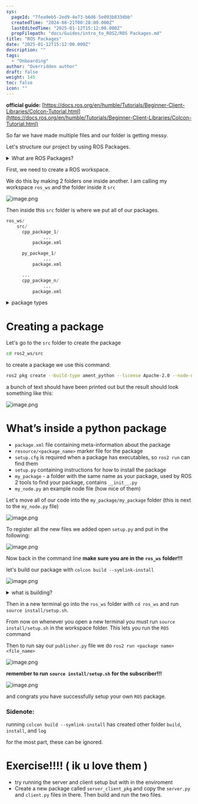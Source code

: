 ```yaml
---
sys:
  pageId: "7fea9eb5-2ed9-4e73-b6d6-5e093b833dbb"
  createdTime: "2024-08-21T00:28:00.000Z"
  lastEditedTime: "2025-01-12T15:12:00.000Z"
  propFilepath: "docs/Guides/intro_to_ROS2/ROS Packages.md"
title: "ROS Packages"
date: "2025-01-12T15:12:00.000Z"
description: ""
tags:
  - "Onboarding"
author: "Overridden author"
draft: false
weight: 145
toc: false
icon: ""
---
```


**official guide:** [https://docs.ros.org/en/humble/Tutorials/Beginner-Client-Libraries/Colcon-Tutorial.html](https://docs.ros.org/en/humble/Tutorials/Beginner-Client-Libraries/Colcon-Tutorial.html)

So far we have made multiple files and our folder is getting messy.

Let's structure our project by using ROS Packages.

<details>

<summary>What are ROS Packages?</summary>

ROS Packages are, as the name implies, packages of code that are highly sharable between ROS developers.

They consist of a folder, `package.xml` file, and source code

```python
      cpp_package_1/
		      ... imagine much code files here ..
          package.xml
```

</details>

First, we need to create a ROS workspace.

We do this by making 2 folders one inside another. I am calling my workspace `ros_ws` and the folder inside it `src`

![image.png](https://prod-files-secure.s3.us-west-2.amazonaws.com/d518164a-d88e-44d1-a4ee-3adb3bd8bce0/70706947-fd18-4537-a67b-e12946812d31/image.png?X-Amz-Algorithm=AWS4-HMAC-SHA256&X-Amz-Content-Sha256=UNSIGNED-PAYLOAD&X-Amz-Credential=ASIAZI2LB466T6JVB5EE%2F20250624%2Fus-west-2%2Fs3%2Faws4_request&X-Amz-Date=20250624T201011Z&X-Amz-Expires=3600&X-Amz-Security-Token=IQoJb3JpZ2luX2VjEDsaCXVzLXdlc3QtMiJHMEUCIQDyIeF%2FXRdo%2FxMOg5bGLfDBL1ySvVCx8Ap%2BOnE5cbKY2AIgXM0PLCvsEikVPueRocRcXCbPsv1VeAu4uZejzu7oIagq%2FwMINBAAGgw2Mzc0MjMxODM4MDUiDOAK7UJyVEXGJ7h7rircA0DdrPf5RxVxnqpe0SC90VGGUP394leBBVA%2BYTwHMsBD1WtxqJqiMNL%2B9RKVP95dfM6X6GFVg78bQfnJafHr%2FewsKR1gYeiH86dTA8nB8BNBbRg6Qd6feC6BgCwgrbkHx1aJK3sPubgG1ilH2LIBQ25c3Pt%2F%2FgkvjfScMcnA5iPUyvlHToriJ0KRDGAISYcmUp8wSTh36D%2Bxug%2FUaJZMchhT%2FplamBJN5%2BXV5%2Fyosu2lds2q9Rw5J6IoUdlZtLfjguqsOjiZAzKiv7Z3hfShqU2Dy6JDwkZNQZQzFJZFgPnR2VmEXV02ax9OlbZryQHsUOud9oz%2BIQwDv5kLEx4I70UhWgdJ3TNRan%2BqnuXt70vdz7oL4%2By%2F6OsmL5ob76BDVE5choB9KZGrpW2UR2CI9jM3J232oYvnceC%2B8t2JNJW16rUEL2fNF0HazNWtTfbjPTA19VX6xcxcx5A%2FqFQjFuaqLeMWOZ8qPInr4%2F35nEjWrApJamFCZBOsMViiGc7ssu2s2qhtkTqESR5SFLWB4JZFCOPMTEHZmsqA%2Bh2ZXtrGdIYAwfJyxItuB9sk1o9G%2Fzi%2B8upZfX%2Bfh4eRg0P967l8a4UnUkh9BXX4NMp6%2BRkYtIfrX%2BL4Hg%2F0dlh3MMHd68IGOqUBBWICszLQIAEvfKaoNGxx9sPPU%2BVsd%2FsIBCvbr8XY50kWSwWdxvLgLuT%2BHmlzoKNi%2Fu6o%2FX6dB67XH1wM2wdhgu2%2BugOfm%2FUjlH%2Bo46OpXSFB%2FFKe1Ly0IGWKgg%2Be1%2FSrHUsoEd%2FxtQCKLi7kFj3hemj67P7xEhRWmBDJLbou%2B3K5%2BE4zj8b%2B89NvUITWr7Tw9IKO7wbEQBPs19RzNPJadsziCgp6&X-Amz-Signature=794858811f4404bd6eb011619667a86570b963a794dd8770f797c09efecda426&X-Amz-SignedHeaders=host&x-amz-checksum-mode=ENABLED&x-id=GetObject)

Then inside this `src` folder is where we put all of our packages.

```python
ros_ws/
    src/
      cpp_package_1/
		      ...
          package.xml

      py_package_1/
		      ...
          package.xml

      ...
      cpp_package_n/
		      ...
          package.xml

```

<details>

<summary>package types</summary>

packages can be either `C++` or python.

the intern file structure is different for each but for this guide we will stick to creating python packages

</details>

# Creating a package

Let's go to the `src` folder to create the package

```bash
cd ros2_ws/src
```

to create a package we use this command:

```bash
ros2 pkg create --build-type ament_python --license Apache-2.0 --node-name my_node my_package
```

a bunch of text should have been printed out but the result should look something like this:

![image.png](https://prod-files-secure.s3.us-west-2.amazonaws.com/d518164a-d88e-44d1-a4ee-3adb3bd8bce0/e6cf1e3f-8512-4a3e-b131-079f800bf3e8/image.png?X-Amz-Algorithm=AWS4-HMAC-SHA256&X-Amz-Content-Sha256=UNSIGNED-PAYLOAD&X-Amz-Credential=ASIAZI2LB466T6JVB5EE%2F20250624%2Fus-west-2%2Fs3%2Faws4_request&X-Amz-Date=20250624T201011Z&X-Amz-Expires=3600&X-Amz-Security-Token=IQoJb3JpZ2luX2VjEDsaCXVzLXdlc3QtMiJHMEUCIQDyIeF%2FXRdo%2FxMOg5bGLfDBL1ySvVCx8Ap%2BOnE5cbKY2AIgXM0PLCvsEikVPueRocRcXCbPsv1VeAu4uZejzu7oIagq%2FwMINBAAGgw2Mzc0MjMxODM4MDUiDOAK7UJyVEXGJ7h7rircA0DdrPf5RxVxnqpe0SC90VGGUP394leBBVA%2BYTwHMsBD1WtxqJqiMNL%2B9RKVP95dfM6X6GFVg78bQfnJafHr%2FewsKR1gYeiH86dTA8nB8BNBbRg6Qd6feC6BgCwgrbkHx1aJK3sPubgG1ilH2LIBQ25c3Pt%2F%2FgkvjfScMcnA5iPUyvlHToriJ0KRDGAISYcmUp8wSTh36D%2Bxug%2FUaJZMchhT%2FplamBJN5%2BXV5%2Fyosu2lds2q9Rw5J6IoUdlZtLfjguqsOjiZAzKiv7Z3hfShqU2Dy6JDwkZNQZQzFJZFgPnR2VmEXV02ax9OlbZryQHsUOud9oz%2BIQwDv5kLEx4I70UhWgdJ3TNRan%2BqnuXt70vdz7oL4%2By%2F6OsmL5ob76BDVE5choB9KZGrpW2UR2CI9jM3J232oYvnceC%2B8t2JNJW16rUEL2fNF0HazNWtTfbjPTA19VX6xcxcx5A%2FqFQjFuaqLeMWOZ8qPInr4%2F35nEjWrApJamFCZBOsMViiGc7ssu2s2qhtkTqESR5SFLWB4JZFCOPMTEHZmsqA%2Bh2ZXtrGdIYAwfJyxItuB9sk1o9G%2Fzi%2B8upZfX%2Bfh4eRg0P967l8a4UnUkh9BXX4NMp6%2BRkYtIfrX%2BL4Hg%2F0dlh3MMHd68IGOqUBBWICszLQIAEvfKaoNGxx9sPPU%2BVsd%2FsIBCvbr8XY50kWSwWdxvLgLuT%2BHmlzoKNi%2Fu6o%2FX6dB67XH1wM2wdhgu2%2BugOfm%2FUjlH%2Bo46OpXSFB%2FFKe1Ly0IGWKgg%2Be1%2FSrHUsoEd%2FxtQCKLi7kFj3hemj67P7xEhRWmBDJLbou%2B3K5%2BE4zj8b%2B89NvUITWr7Tw9IKO7wbEQBPs19RzNPJadsziCgp6&X-Amz-Signature=55dc9306366b64311e4c8e9b8659a2ba8af2def162f45740ea20f8ba67f17591&X-Amz-SignedHeaders=host&x-amz-checksum-mode=ENABLED&x-id=GetObject)

# What’s inside a python package

- `package.xml` file containing meta-information about the package
- `resource/<package_name>` marker file for the package
- `setup.cfg` is required when a package has executables, so `ros2 run` can find them
- `setup.py` containing instructions for how to install the package
- `my_package` - a folder with the same name as your package, used by ROS 2 tools to find your package, contains `__init__.py`
- `my_node.py` an example node file (how nice of them)

Let's move all of our code into the `my_package/my_package` folder (this is next to the `my_node.py` file)

![image.png](https://prod-files-secure.s3.us-west-2.amazonaws.com/d518164a-d88e-44d1-a4ee-3adb3bd8bce0/9ce58f11-0da9-4d3e-b86d-506a9685d378/image.png?X-Amz-Algorithm=AWS4-HMAC-SHA256&X-Amz-Content-Sha256=UNSIGNED-PAYLOAD&X-Amz-Credential=ASIAZI2LB466T6JVB5EE%2F20250624%2Fus-west-2%2Fs3%2Faws4_request&X-Amz-Date=20250624T201011Z&X-Amz-Expires=3600&X-Amz-Security-Token=IQoJb3JpZ2luX2VjEDsaCXVzLXdlc3QtMiJHMEUCIQDyIeF%2FXRdo%2FxMOg5bGLfDBL1ySvVCx8Ap%2BOnE5cbKY2AIgXM0PLCvsEikVPueRocRcXCbPsv1VeAu4uZejzu7oIagq%2FwMINBAAGgw2Mzc0MjMxODM4MDUiDOAK7UJyVEXGJ7h7rircA0DdrPf5RxVxnqpe0SC90VGGUP394leBBVA%2BYTwHMsBD1WtxqJqiMNL%2B9RKVP95dfM6X6GFVg78bQfnJafHr%2FewsKR1gYeiH86dTA8nB8BNBbRg6Qd6feC6BgCwgrbkHx1aJK3sPubgG1ilH2LIBQ25c3Pt%2F%2FgkvjfScMcnA5iPUyvlHToriJ0KRDGAISYcmUp8wSTh36D%2Bxug%2FUaJZMchhT%2FplamBJN5%2BXV5%2Fyosu2lds2q9Rw5J6IoUdlZtLfjguqsOjiZAzKiv7Z3hfShqU2Dy6JDwkZNQZQzFJZFgPnR2VmEXV02ax9OlbZryQHsUOud9oz%2BIQwDv5kLEx4I70UhWgdJ3TNRan%2BqnuXt70vdz7oL4%2By%2F6OsmL5ob76BDVE5choB9KZGrpW2UR2CI9jM3J232oYvnceC%2B8t2JNJW16rUEL2fNF0HazNWtTfbjPTA19VX6xcxcx5A%2FqFQjFuaqLeMWOZ8qPInr4%2F35nEjWrApJamFCZBOsMViiGc7ssu2s2qhtkTqESR5SFLWB4JZFCOPMTEHZmsqA%2Bh2ZXtrGdIYAwfJyxItuB9sk1o9G%2Fzi%2B8upZfX%2Bfh4eRg0P967l8a4UnUkh9BXX4NMp6%2BRkYtIfrX%2BL4Hg%2F0dlh3MMHd68IGOqUBBWICszLQIAEvfKaoNGxx9sPPU%2BVsd%2FsIBCvbr8XY50kWSwWdxvLgLuT%2BHmlzoKNi%2Fu6o%2FX6dB67XH1wM2wdhgu2%2BugOfm%2FUjlH%2Bo46OpXSFB%2FFKe1Ly0IGWKgg%2Be1%2FSrHUsoEd%2FxtQCKLi7kFj3hemj67P7xEhRWmBDJLbou%2B3K5%2BE4zj8b%2B89NvUITWr7Tw9IKO7wbEQBPs19RzNPJadsziCgp6&X-Amz-Signature=d4df18947ed1d3e642730677ef51e2f8785766ae92c4b30b683cb91ff20d187d&X-Amz-SignedHeaders=host&x-amz-checksum-mode=ENABLED&x-id=GetObject)

To register all the new files we added open `setup.py` and put in the following:

![image.png](https://prod-files-secure.s3.us-west-2.amazonaws.com/d518164a-d88e-44d1-a4ee-3adb3bd8bce0/1cd7c262-4cae-4496-9d75-c178537d24a2/image.png?X-Amz-Algorithm=AWS4-HMAC-SHA256&X-Amz-Content-Sha256=UNSIGNED-PAYLOAD&X-Amz-Credential=ASIAZI2LB466T6JVB5EE%2F20250624%2Fus-west-2%2Fs3%2Faws4_request&X-Amz-Date=20250624T201011Z&X-Amz-Expires=3600&X-Amz-Security-Token=IQoJb3JpZ2luX2VjEDsaCXVzLXdlc3QtMiJHMEUCIQDyIeF%2FXRdo%2FxMOg5bGLfDBL1ySvVCx8Ap%2BOnE5cbKY2AIgXM0PLCvsEikVPueRocRcXCbPsv1VeAu4uZejzu7oIagq%2FwMINBAAGgw2Mzc0MjMxODM4MDUiDOAK7UJyVEXGJ7h7rircA0DdrPf5RxVxnqpe0SC90VGGUP394leBBVA%2BYTwHMsBD1WtxqJqiMNL%2B9RKVP95dfM6X6GFVg78bQfnJafHr%2FewsKR1gYeiH86dTA8nB8BNBbRg6Qd6feC6BgCwgrbkHx1aJK3sPubgG1ilH2LIBQ25c3Pt%2F%2FgkvjfScMcnA5iPUyvlHToriJ0KRDGAISYcmUp8wSTh36D%2Bxug%2FUaJZMchhT%2FplamBJN5%2BXV5%2Fyosu2lds2q9Rw5J6IoUdlZtLfjguqsOjiZAzKiv7Z3hfShqU2Dy6JDwkZNQZQzFJZFgPnR2VmEXV02ax9OlbZryQHsUOud9oz%2BIQwDv5kLEx4I70UhWgdJ3TNRan%2BqnuXt70vdz7oL4%2By%2F6OsmL5ob76BDVE5choB9KZGrpW2UR2CI9jM3J232oYvnceC%2B8t2JNJW16rUEL2fNF0HazNWtTfbjPTA19VX6xcxcx5A%2FqFQjFuaqLeMWOZ8qPInr4%2F35nEjWrApJamFCZBOsMViiGc7ssu2s2qhtkTqESR5SFLWB4JZFCOPMTEHZmsqA%2Bh2ZXtrGdIYAwfJyxItuB9sk1o9G%2Fzi%2B8upZfX%2Bfh4eRg0P967l8a4UnUkh9BXX4NMp6%2BRkYtIfrX%2BL4Hg%2F0dlh3MMHd68IGOqUBBWICszLQIAEvfKaoNGxx9sPPU%2BVsd%2FsIBCvbr8XY50kWSwWdxvLgLuT%2BHmlzoKNi%2Fu6o%2FX6dB67XH1wM2wdhgu2%2BugOfm%2FUjlH%2Bo46OpXSFB%2FFKe1Ly0IGWKgg%2Be1%2FSrHUsoEd%2FxtQCKLi7kFj3hemj67P7xEhRWmBDJLbou%2B3K5%2BE4zj8b%2B89NvUITWr7Tw9IKO7wbEQBPs19RzNPJadsziCgp6&X-Amz-Signature=33f0b3c21dbad0ba57acf7ba0ec8ce805b047c722e64b9eb28e9fdc569f0a531&X-Amz-SignedHeaders=host&x-amz-checksum-mode=ENABLED&x-id=GetObject)

Now back in the command line **make sure you are in the** **`ros_ws`** **folder!!!**

let's build our package with `colcon build --symlink-install`

![image.png](https://prod-files-secure.s3.us-west-2.amazonaws.com/d518164a-d88e-44d1-a4ee-3adb3bd8bce0/2f2a0d27-b173-48fd-b189-5f5c0ce65619/image.png?X-Amz-Algorithm=AWS4-HMAC-SHA256&X-Amz-Content-Sha256=UNSIGNED-PAYLOAD&X-Amz-Credential=ASIAZI2LB466T6JVB5EE%2F20250624%2Fus-west-2%2Fs3%2Faws4_request&X-Amz-Date=20250624T201011Z&X-Amz-Expires=3600&X-Amz-Security-Token=IQoJb3JpZ2luX2VjEDsaCXVzLXdlc3QtMiJHMEUCIQDyIeF%2FXRdo%2FxMOg5bGLfDBL1ySvVCx8Ap%2BOnE5cbKY2AIgXM0PLCvsEikVPueRocRcXCbPsv1VeAu4uZejzu7oIagq%2FwMINBAAGgw2Mzc0MjMxODM4MDUiDOAK7UJyVEXGJ7h7rircA0DdrPf5RxVxnqpe0SC90VGGUP394leBBVA%2BYTwHMsBD1WtxqJqiMNL%2B9RKVP95dfM6X6GFVg78bQfnJafHr%2FewsKR1gYeiH86dTA8nB8BNBbRg6Qd6feC6BgCwgrbkHx1aJK3sPubgG1ilH2LIBQ25c3Pt%2F%2FgkvjfScMcnA5iPUyvlHToriJ0KRDGAISYcmUp8wSTh36D%2Bxug%2FUaJZMchhT%2FplamBJN5%2BXV5%2Fyosu2lds2q9Rw5J6IoUdlZtLfjguqsOjiZAzKiv7Z3hfShqU2Dy6JDwkZNQZQzFJZFgPnR2VmEXV02ax9OlbZryQHsUOud9oz%2BIQwDv5kLEx4I70UhWgdJ3TNRan%2BqnuXt70vdz7oL4%2By%2F6OsmL5ob76BDVE5choB9KZGrpW2UR2CI9jM3J232oYvnceC%2B8t2JNJW16rUEL2fNF0HazNWtTfbjPTA19VX6xcxcx5A%2FqFQjFuaqLeMWOZ8qPInr4%2F35nEjWrApJamFCZBOsMViiGc7ssu2s2qhtkTqESR5SFLWB4JZFCOPMTEHZmsqA%2Bh2ZXtrGdIYAwfJyxItuB9sk1o9G%2Fzi%2B8upZfX%2Bfh4eRg0P967l8a4UnUkh9BXX4NMp6%2BRkYtIfrX%2BL4Hg%2F0dlh3MMHd68IGOqUBBWICszLQIAEvfKaoNGxx9sPPU%2BVsd%2FsIBCvbr8XY50kWSwWdxvLgLuT%2BHmlzoKNi%2Fu6o%2FX6dB67XH1wM2wdhgu2%2BugOfm%2FUjlH%2Bo46OpXSFB%2FFKe1Ly0IGWKgg%2Be1%2FSrHUsoEd%2FxtQCKLi7kFj3hemj67P7xEhRWmBDJLbou%2B3K5%2BE4zj8b%2B89NvUITWr7Tw9IKO7wbEQBPs19RzNPJadsziCgp6&X-Amz-Signature=c9271a06b3bafc7a6fc0a20cb3fe06ab082f7385670958c16aa608ff4056512f&X-Amz-SignedHeaders=host&x-amz-checksum-mode=ENABLED&x-id=GetObject)

<details>

<summary>what is building?</summary>

if you are a CS major at Rose-Hulman you will learn the answer to this in CSSE132

but TLDR; is it combines all the code files into one program that can be run easily 

</details>

Then in a new terminal go into the `ros_ws` folder with `cd ros_ws` and run `source install/setup.sh`. 

From now on whenever you open a new terminal you must run `source install/setup.sh` in the workspace folder. This lets you run the `ROS` command

Then to run say our `publisher.py` file we do `ros2 run <package name> <file_name>`

![image.png](https://prod-files-secure.s3.us-west-2.amazonaws.com/d518164a-d88e-44d1-a4ee-3adb3bd8bce0/4f4b1219-3a44-4632-aa0a-ce3471699f59/image.png?X-Amz-Algorithm=AWS4-HMAC-SHA256&X-Amz-Content-Sha256=UNSIGNED-PAYLOAD&X-Amz-Credential=ASIAZI2LB466T6JVB5EE%2F20250624%2Fus-west-2%2Fs3%2Faws4_request&X-Amz-Date=20250624T201011Z&X-Amz-Expires=3600&X-Amz-Security-Token=IQoJb3JpZ2luX2VjEDsaCXVzLXdlc3QtMiJHMEUCIQDyIeF%2FXRdo%2FxMOg5bGLfDBL1ySvVCx8Ap%2BOnE5cbKY2AIgXM0PLCvsEikVPueRocRcXCbPsv1VeAu4uZejzu7oIagq%2FwMINBAAGgw2Mzc0MjMxODM4MDUiDOAK7UJyVEXGJ7h7rircA0DdrPf5RxVxnqpe0SC90VGGUP394leBBVA%2BYTwHMsBD1WtxqJqiMNL%2B9RKVP95dfM6X6GFVg78bQfnJafHr%2FewsKR1gYeiH86dTA8nB8BNBbRg6Qd6feC6BgCwgrbkHx1aJK3sPubgG1ilH2LIBQ25c3Pt%2F%2FgkvjfScMcnA5iPUyvlHToriJ0KRDGAISYcmUp8wSTh36D%2Bxug%2FUaJZMchhT%2FplamBJN5%2BXV5%2Fyosu2lds2q9Rw5J6IoUdlZtLfjguqsOjiZAzKiv7Z3hfShqU2Dy6JDwkZNQZQzFJZFgPnR2VmEXV02ax9OlbZryQHsUOud9oz%2BIQwDv5kLEx4I70UhWgdJ3TNRan%2BqnuXt70vdz7oL4%2By%2F6OsmL5ob76BDVE5choB9KZGrpW2UR2CI9jM3J232oYvnceC%2B8t2JNJW16rUEL2fNF0HazNWtTfbjPTA19VX6xcxcx5A%2FqFQjFuaqLeMWOZ8qPInr4%2F35nEjWrApJamFCZBOsMViiGc7ssu2s2qhtkTqESR5SFLWB4JZFCOPMTEHZmsqA%2Bh2ZXtrGdIYAwfJyxItuB9sk1o9G%2Fzi%2B8upZfX%2Bfh4eRg0P967l8a4UnUkh9BXX4NMp6%2BRkYtIfrX%2BL4Hg%2F0dlh3MMHd68IGOqUBBWICszLQIAEvfKaoNGxx9sPPU%2BVsd%2FsIBCvbr8XY50kWSwWdxvLgLuT%2BHmlzoKNi%2Fu6o%2FX6dB67XH1wM2wdhgu2%2BugOfm%2FUjlH%2Bo46OpXSFB%2FFKe1Ly0IGWKgg%2Be1%2FSrHUsoEd%2FxtQCKLi7kFj3hemj67P7xEhRWmBDJLbou%2B3K5%2BE4zj8b%2B89NvUITWr7Tw9IKO7wbEQBPs19RzNPJadsziCgp6&X-Amz-Signature=6c49db5bb70118723e57bbb15818f4fce85087583ebaf7df045f9f8b2e19d56c&X-Amz-SignedHeaders=host&x-amz-checksum-mode=ENABLED&x-id=GetObject)

**remember to run** **`source install/setup.sh`** **for the subscriber!!!**

![image.png](https://prod-files-secure.s3.us-west-2.amazonaws.com/d518164a-d88e-44d1-a4ee-3adb3bd8bce0/02121119-dad4-49ec-8356-c956108b4243/image.png?X-Amz-Algorithm=AWS4-HMAC-SHA256&X-Amz-Content-Sha256=UNSIGNED-PAYLOAD&X-Amz-Credential=ASIAZI2LB466T6JVB5EE%2F20250624%2Fus-west-2%2Fs3%2Faws4_request&X-Amz-Date=20250624T201011Z&X-Amz-Expires=3600&X-Amz-Security-Token=IQoJb3JpZ2luX2VjEDsaCXVzLXdlc3QtMiJHMEUCIQDyIeF%2FXRdo%2FxMOg5bGLfDBL1ySvVCx8Ap%2BOnE5cbKY2AIgXM0PLCvsEikVPueRocRcXCbPsv1VeAu4uZejzu7oIagq%2FwMINBAAGgw2Mzc0MjMxODM4MDUiDOAK7UJyVEXGJ7h7rircA0DdrPf5RxVxnqpe0SC90VGGUP394leBBVA%2BYTwHMsBD1WtxqJqiMNL%2B9RKVP95dfM6X6GFVg78bQfnJafHr%2FewsKR1gYeiH86dTA8nB8BNBbRg6Qd6feC6BgCwgrbkHx1aJK3sPubgG1ilH2LIBQ25c3Pt%2F%2FgkvjfScMcnA5iPUyvlHToriJ0KRDGAISYcmUp8wSTh36D%2Bxug%2FUaJZMchhT%2FplamBJN5%2BXV5%2Fyosu2lds2q9Rw5J6IoUdlZtLfjguqsOjiZAzKiv7Z3hfShqU2Dy6JDwkZNQZQzFJZFgPnR2VmEXV02ax9OlbZryQHsUOud9oz%2BIQwDv5kLEx4I70UhWgdJ3TNRan%2BqnuXt70vdz7oL4%2By%2F6OsmL5ob76BDVE5choB9KZGrpW2UR2CI9jM3J232oYvnceC%2B8t2JNJW16rUEL2fNF0HazNWtTfbjPTA19VX6xcxcx5A%2FqFQjFuaqLeMWOZ8qPInr4%2F35nEjWrApJamFCZBOsMViiGc7ssu2s2qhtkTqESR5SFLWB4JZFCOPMTEHZmsqA%2Bh2ZXtrGdIYAwfJyxItuB9sk1o9G%2Fzi%2B8upZfX%2Bfh4eRg0P967l8a4UnUkh9BXX4NMp6%2BRkYtIfrX%2BL4Hg%2F0dlh3MMHd68IGOqUBBWICszLQIAEvfKaoNGxx9sPPU%2BVsd%2FsIBCvbr8XY50kWSwWdxvLgLuT%2BHmlzoKNi%2Fu6o%2FX6dB67XH1wM2wdhgu2%2BugOfm%2FUjlH%2Bo46OpXSFB%2FFKe1Ly0IGWKgg%2Be1%2FSrHUsoEd%2FxtQCKLi7kFj3hemj67P7xEhRWmBDJLbou%2B3K5%2BE4zj8b%2B89NvUITWr7Tw9IKO7wbEQBPs19RzNPJadsziCgp6&X-Amz-Signature=4e500a4b907da1fa8e3d4bd0a17cb2cb65b84ee35a970bec9d01fff852dec889&X-Amz-SignedHeaders=host&x-amz-checksum-mode=ENABLED&x-id=GetObject)

and congrats you have successfully setup your own `ROS` package.

### Sidenote:

running `colcon build --symlink-install` has created other folder `build`, `install`, and `log`

for the most part, these can be ignored.

# Exercise!!!! ( ik u love them )

- try running the server and client setup but with in the enviroment
- Create a new package called `server_client_pkg` and copy the `server.py` and `client.py` files in there. Then build and run the two files.
